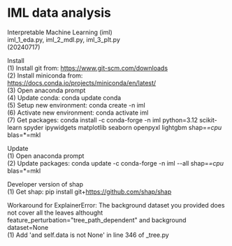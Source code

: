 # IML data analysis
Interpretable Machine Learning (iml)  
iml_1_eda.py, iml_2_mdl.py, iml_3_plt.py  
(20240717)  

Install  
(1)  Install git from: https://www.git-scm.com/downloads  
(2)  Install miniconda from: https://docs.conda.io/projects/miniconda/en/latest/  
(3)  Open anaconda prompt  
(4)  Update conda: conda update conda  
(5)  Setup new environment: conda create -n iml  
(6)  Activate new environment: conda activate iml  
(7)  Get packages: conda install -c conda-forge -n iml python=3.12 scikit-learn spyder ipywidgets matplotlib seaborn openpyxl lightgbm shap=*=cpu* blas=*=mkl  
  
Update  
(1)  Open anaconda prompt  
(2)  Update packages: conda update -c conda-forge -n iml --all shap=*=cpu* blas=*=mkl  
  
Developer version of shap  
(1)  Get shap: pip install git+https://github.com/shap/shap  
  
Workaround for ExplainerError: The background dataset you provided does not cover all the leaves althought feature_perturbation="tree_path_dependent" and background dataset=None  
(1)  Add 'and self.data is not None' in line 346 of _tree.py  
